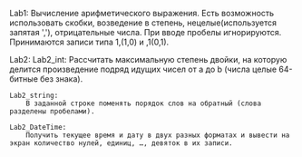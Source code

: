 Lab1:
Вычисление арифметического выражения.
Есть возможность использовать скобки, возведение в степень, нецелые(используется запятая ','), отрицательные числа.
При вводе пробелы игнорируются.
Принимаются записи типа 1,(1,0) и ,1(0,1).

Lab2:
    Lab2_int:
        Рассчитать максимальную степень двойки, на которую делится произведение подряд идущих чисел от a до b (числа целые 64-битные без знака).

    Lab2_string:
        В заданной строке поменять порядок слов на обратный (слова разделены пробелами).

    Lab2_DateTime:
        Получить текущее время и дату в двух разных форматах и вывести на экран количество нулей, единиц, …, девяток в их записи.
